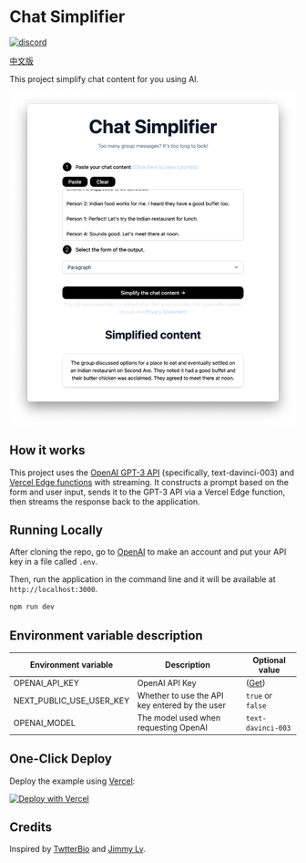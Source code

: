 # Chat Simplifier

[![discord](https://img.shields.io/badge/chat-on%20discord-7289da.svg?sanitize=true)](https://chat.imzbb.cc)

[中文版](https://github.com/zhengbangbo/chat-simplifier/blob/main/README_zh.md)

This project simplify chat content for you using AI.

[![Chat Simplifier](./public/screenshot.png)](https://chat-simplifier.vercel.app/)

## How it works

This project uses the [OpenAI GPT-3 API](https://openai.com/api/) (specifically, text-davinci-003) and [Vercel Edge functions](https://vercel.com/features/edge-functions) with streaming. It constructs a prompt based on the form and user input, sends it to the GPT-3 API via a Vercel Edge function, then streams the response back to the application.

## Running Locally

After cloning the repo, go to [OpenAI](https://beta.openai.com/account/api-keys) to make an account and put your API key in a file called `.env`.

Then, run the application in the command line and it will be available at `http://localhost:3000`.

```bash
npm run dev
```

## Environment variable description

| Environment variable | Description | Optional value |
|---------|------|------|
|OPENAI_API_KEY| OpenAI API Key| ([Get](https://beta.openai.com/account/api-keys)) |
|NEXT_PUBLIC_USE_USER_KEY|Whether to use the API key entered by the user|`true` or `false` |
|OPENAI_MODEL|The model used when requesting OpenAI|`text-davinci-003`|

## One-Click Deploy

Deploy the example using [Vercel](https://vercel.com?utm_source=github&utm_medium=readme&utm_campaign=vercel-examples):

[![Deploy with Vercel](https://vercel.com/button)](https://vercel.com/new/clone?repository-url=https%3A%2F%2Fgithub.com%2Fzhengbangbo%2Fchat-simplifier&env=OPENAI_API_KEY,NEXT_PUBLIC_USE_USER_KEY,OPENAI_MODEL&envDescription=Click%20%22Learn%20More%22%20on%20the%20right%20to%20view%20the%20description%20of%20the%20environment%20variable&envLink=https%3A%2F%2Fgithub.com%2Fzhengbangbo%2Fchat-simplifier%2Fwiki%2FDeploy&project-name=chat-simplifier&repository-name=chat-simplifier)

## Credits

Inspired by [TwtterBio](https://github.com/Nutlope/twitterbio) and [Jimmy Lv](https://www.bilibili.com/video/BV17M411i7B6).
